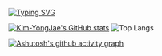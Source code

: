 [![Typing SVG](https://readme-typing-svg.demolab.com?font=Fira+Code&pause=1000&center=true&width=435&lines=Hi+there%2C+I'm+Kim-YongJae)](https://git.io/typing-svg)

[![Kim-YongJae's GitHub stats](https://github-readme-stats.vercel.app/api?username=Kim-YongJae)](https://github.com/Kim-YongJae/github-readme-stats)
![Top Langs](https://github-readme-stats.vercel.app/api/top-langs/?username=anuraghazra&layout=compact)

[![Ashutosh's github activity graph](https://github-readme-activity-graph.vercel.app/graph?username=Kim-YongJae&theme=rogue)](https://github.com/ashutosh00710/github-readme-activity-graph)